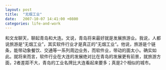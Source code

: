 ```yaml
---
layout: post
title:  "无烟工业"
date:   2007-10-07 14:41:00 +0800
categories: life-and-work
---
```


和文龙聊天，聊起青岛和大连。文说，青岛将来最好就是发展旅游业。我说，人都说旅游是“无烟工业”，其实软件行业才是真正的"无烟工业“。他说，旅游是个链条，能带动象餐饮、交通等一系列周边业务，而软件业，带动的面太小。确实如此。就将来而言，软件行业在大连的发展绝对比在青岛的发展更有前景，就旅游方面，2者差距不大，青岛的工业名牌比大连看起来要多；真是2个相似的城市。

